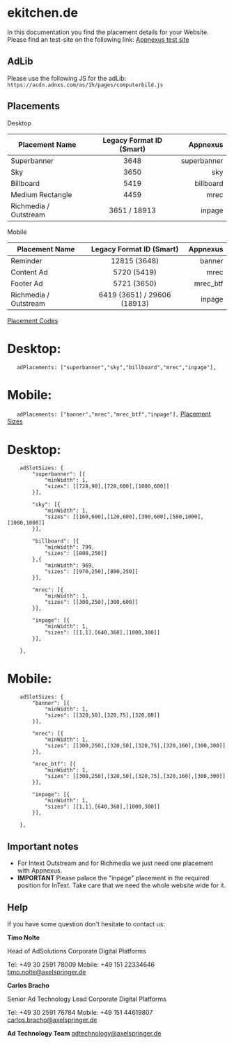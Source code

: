 # ekitchen.de

In this documentation you find the placement details for your Website.  Please find an test-site on the following link:    [Appnexus test site](https://adtechnology.mediaimpact.de/test-appnexus/)

## AdLib

Please use the following JS for the adLib: ```https://acdn.adnxs.com/as/1h/pages/computerbild.js```


## Placements

 Desktop

| Placement Name|Legacy Format ID (Smart)|Appnexus|
| ------------- |:-------------:| -----:|
|Superbanner|3648|superbanner|
|Sky|3650|sky|
|Billboard|5419|billboard|
|Medium Rectangle|4459|mrec|
|Richmedia / Outstream|3651 / 18913|inpage|

 Mobile


| Placement Name|Legacy Format ID (Smart)|Appnexus|
| ------------- |:-------------:| -----:|
|Reminder|12815 (3648)|banner|
|Content Ad|5720 (5419)|mrec|
|Footer Ad|5721 (3650)|mrec_btf|
|Richmedia / Outstream|6419 (3651) / 29606 (18913)|inpage|

 [Placement Codes](https://github.com/CDPAdSolution/adSolution-Reference/blob/master/publisher-display-reference.md#3-define-the-ad-placements-for-the-website)

# Desktop:

`	adPlacements: ["superbanner","sky","billboard","mrec","inpage"],`

# Mobile:

`	adPlacements: ["banner","mrec","mrec_btf","inpage"],`
 [Placement Sizes](https://github.com/CDPAdSolution/adSolution-Reference/blob/master/publisher-display-reference.md#4-define-the-sizes-for-every-ad-placement)

# Desktop:

```
	adSlotSizes: {
		"superbanner": [{
			"minWidth": 1,
			"sizes": [[728,90],[728,600],[1000,600]]
		}],
     
		"sky": [{
			"minWidth": 1,
			"sizes": [[160,600],[120,600],[300,600],[500,1000],[1000,1000]]
		}],
     
		"billboard": [{
			"minWidth": 799,
			"sizes": [[800,250]]
		},{
			"minWidth": 969,
			"sizes": [[970,250],[800,250]]
		}],
     
		"mrec": [{
			"minWidth": 1,
			"sizes": [[300,250],[300,600]]
		}],
     
		"inpage": [{
			"minWidth": 1,
			"sizes": [[1,1],[640,360],[1000,300]]
		}],
     
	},
```

# Mobile:

```
	adSlotSizes: {
		"banner": [{
			"minWidth": 1,
			"sizes": [[320,50],[320,75],[320,80]]
		}],
     
		"mrec": [{
			"minWidth": 1,
			"sizes": [[300,250],[320,50],[320,75],[320,160],[300,300]]
		}],
     
		"mrec_btf": [{
			"minWidth": 1,
			"sizes": [[300,250],[320,50],[320,75],[320,160],[300,300]]
		}],
     
		"inpage": [{
			"minWidth": 1,
			"sizes": [[1,1],[640,360],[1000,300]]
		}],
     
	},
```

## Important notes

- For Intext Outstream and for Richmedia we just need one placement with Appnexus.
- __IMPORTANT__ Please palace the "inpage" placement in the required position for InText. Take care that we need the whole website wide for it.

## Help

If you have some question don't hesitate to contact us:


__Timo Nolte__
 
  Head of AdSolutions
  Corporate Digital Platforms

  Tel: +49 30 2591 78009
  Mobile: +49 151 22334646 
  timo.nolte@axelspringer.de


__Carlos Bracho__
 
  Senior Ad Technology Lead 
  Corporate Digital Platforms
  
  Tel: +49 30 2591 76784
  Mobile: +49 151 44619807 
  carlos.bracho@axelspringer.de

__Ad Technology Team__
  adtechnology@axelspringer.de
  
